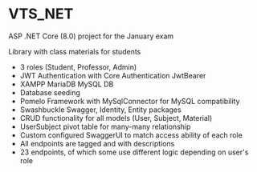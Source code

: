 # VTS_NET
ASP .NET Core (8.0) project for the January exam

Library with class materials for students

- 3 roles (Student, Professor, Admin)
- JWT Authentication with Core Authentication JwtBearer
- XAMPP MariaDB MySQL DB
- Database seeding
- Pomelo Framework with MySqlConnector for MySQL compatibility
- Swashbuckle Swagger, Identity, Entity packages
- CRUD functionality for all models (User, Subject, Material)
- UserSubject pivot table for many-many relationship
- Custom configured SwaggerUI to match access ability of each role
- All endpoints are tagged and with descriptions
- 23 endpoints, of which some use different logic depending on user's role

